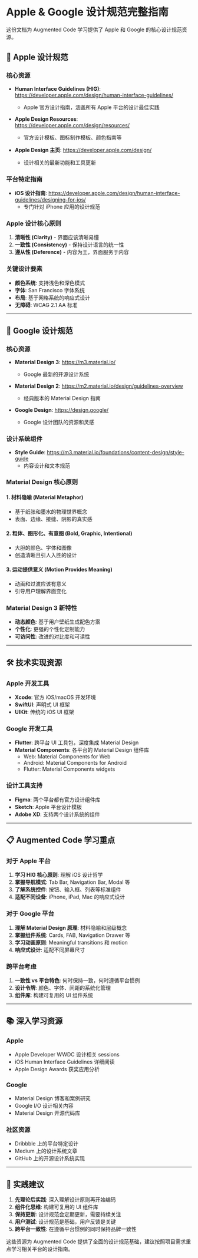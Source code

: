 # Apple & Google 设计规范完整指南

这份文档为 Augmented Code 学习提供了 Apple 和 Google 的核心设计规范资源。

## 🍎 Apple 设计规范

### 核心资源
- **Human Interface Guidelines (HIG)**: https://developer.apple.com/design/human-interface-guidelines/
  - Apple 官方设计指南，涵盖所有 Apple 平台的设计最佳实践

- **Apple Design Resources**: https://developer.apple.com/design/resources/
  - 官方设计模板、图标制作模板、颜色指南等

- **Apple Design 主页**: https://developer.apple.com/design/
  - 设计相关的最新功能和工具更新

### 平台特定指南
- **iOS 设计指南**: https://developer.apple.com/design/human-interface-guidelines/designing-for-ios/
  - 专门针对 iPhone 应用的设计规范

### Apple 设计核心原则
1. **清晰性 (Clarity)** - 界面应该清晰易懂
2. **一致性 (Consistency)** - 保持设计语言的统一性
3. **遵从性 (Deference)** - 内容为王，界面服务于内容

### 关键设计要素
- **颜色系统**: 支持浅色和深色模式
- **字体**: San Francisco 字体系统
- **布局**: 基于网格系统的响应式设计
- **无障碍**: WCAG 2.1 AA 标准

---

## 🎨 Google 设计规范

### 核心资源
- **Material Design 3**: https://m3.material.io/
  - Google 最新的开源设计系统

- **Material Design 2**: https://m2.material.io/design/guidelines-overview
  - 经典版本的 Material Design 指南

- **Google Design**: https://design.google/
  - Google 设计团队的资源和灵感

### 设计系统组件
- **Style Guide**: https://m3.material.io/foundations/content-design/style-guide
  - 内容设计和文本规范

### Material Design 核心原则

#### 1. 材料隐喻 (Material Metaphor)
- 基于纸张和墨水的物理世界概念
- 表面、边缘、接缝、阴影的真实感

#### 2. 粗体、图形化、有意图 (Bold, Graphic, Intentional)
- 大胆的颜色、字体和图像
- 创造清晰且引人入胜的设计

#### 3. 运动提供意义 (Motion Provides Meaning)
- 动画和过渡应该有意义
- 引导用户理解界面变化

### Material Design 3 新特性
- **动态颜色**: 基于用户壁纸生成配色方案
- **个性化**: 更强的个性化定制能力
- **可访问性**: 改进的对比度和可读性

---

## 🛠️ 技术实现资源

### Apple 开发工具
- **Xcode**: 官方 iOS/macOS 开发环境
- **SwiftUI**: 声明式 UI 框架
- **UIKit**: 传统的 iOS UI 框架

### Google 开发工具
- **Flutter**: 跨平台 UI 工具包，深度集成 Material Design
- **Material Components**: 各平台的 Material Design 组件库
  - Web: Material Components for Web
  - Android: Material Components for Android
  - Flutter: Material Components widgets

### 设计工具支持
- **Figma**: 两个平台都有官方设计组件库
- **Sketch**: Apple 平台设计模板
- **Adobe XD**: 支持两个设计系统的组件

---

## 📋 Augmented Code 学习重点

### 对于 Apple 平台
1. **学习 HIG 核心原则**: 理解 iOS 设计哲学
2. **掌握导航模式**: Tab Bar, Navigation Bar, Modal 等
3. **了解系统控件**: 按钮、输入框、列表等标准组件
4. **适配不同设备**: iPhone, iPad, Mac 的响应式设计

### 对于 Google 平台
1. **理解 Material Design 原理**: 材料隐喻和层级概念
2. **掌握组件系统**: Cards, FAB, Navigation Drawer 等
3. **学习动画原则**: Meaningful transitions 和 motion
4. **响应式设计**: 适配不同屏幕尺寸

### 跨平台考虑
1. **一致性 vs 平台特色**: 何时保持一致，何时遵循平台惯例
2. **设计令牌**: 颜色、字体、间距的系统化管理
3. **组件库**: 构建可复用的 UI 组件系统

---

## 📚 深入学习资源

### Apple
- Apple Developer WWDC 设计相关 sessions
- iOS Human Interface Guidelines 详细阅读
- Apple Design Awards 获奖应用分析

### Google
- Material Design 博客和案例研究
- Google I/O 设计相关内容
- Material Design 开源代码库

### 社区资源
- Dribbble 上的平台特定设计
- Medium 上的设计系统文章
- GitHub 上的开源设计系统实现

---

## 🎯 实践建议

1. **先理论后实践**: 深入理解设计原则再开始编码
2. **组件化思维**: 构建可复用的 UI 组件库
3. **保持更新**: 设计规范会定期更新，需要持续关注
4. **用户测试**: 设计规范是基础，用户反馈是关键
5. **跨平台一致性**: 在遵循平台惯例的同时保持品牌一致性

这些资源为 Augmented Code 提供了全面的设计规范基础，建议按照项目需求重点学习相关平台的设计指南。